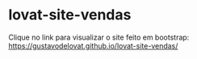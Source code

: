 # lovat-site-vendas

Clique no link para visualizar o site feito em bootstrap: 
https://gustavodelovat.github.io/lovat-site-vendas/
